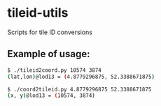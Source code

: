 # tileid-utils
Scripts for tile ID conversions

## Example of usage:

```bash
$ ./tileid2coord.py 10574 3874
(lat,lon)@lod13 = (4.8779296875, 52.3388671875)

$ ./coord2tileid.py 4.8779296875 52.3388671875
(x, y)@lod13 = (10574, 3874)
```
